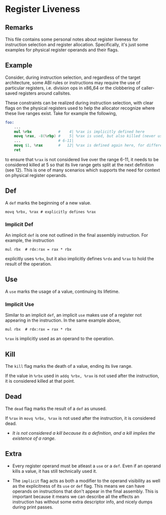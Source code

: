 # Register Liveness

## Remarks

This file contains some personal notes about register liveness for instruction 
selection and register allocation. Specifically, it's just some examples for
physical register operands and their flags.

## Example

Consider, during instruction selection, and regardless of the target 
architecture, some ABI rules or instructions may require the use of particular 
registers, i.e. division ops in x86_64 or the clobbering of caller-saved 
registers around callsites.

These constraints can be realized during instruction selection, with clear
flags on the physical registers used to help the allocator recognize where
these live ranges exist. Take for example the following,

```s
foo:
    ...
    mul %rbx            #    4| %rax is implicitly defined here
    movq %rax, -8(%rbp) #    5| %rax is used, but also killed (never used again for the mul result)
    ...                 # 6-11|
    movq $1, %rax       #   12| %rax is defined again here, for different reasons
    ret
```

to ensure that `%rax` is not considered live over the range 6-11, it needs to
be considered killed at 5 so that its live range gets split at the next
definition (see 12). This is one of many scenarios which supports the need
for context on physical register operands.

## Def 

A `def` marks the beginning of a new value.

```
movq %rbx, %rax # explicitly defines %rax
```

### Implicit Def

An implicit `def` is one not outlined in the final assembly instruction. For 
example, the instruction

```
mul rbx  # rdx:rax = rax * rbx
```

explicitly uses `%rbx`, but it also implicitly defines `%rdx` and `%rax` to 
hold the result of the operation.

## Use 

A `use` marks the usage of a value, continuing its lifetime.

### Implicit Use

Similar to an implicit `def`, an implicit `use` makes use of a register not
appearing in the instruction. In the same example above,

```
mul rbx  # rdx:rax = rax * rbx
```

`%rax` is implicitly used as an operand to the operation.

## Kill

The `kill` flag marks the death of a value, ending its live range.

If the value in `%rbx` used in `addq %rbx, %rax` is not used after the 
instruction, it is considered killed at that point.

## Dead 

The `dead` flag marks the result of a `def` as unused.

If `%rax` in `movq %rbx, %rax` is not used after the instruction, it is 
considered dead.

* *It is not considered a kill because its a definition, and a kill implies the 
existence of a range.*

## Extra

* Every register operand must be atleast a `use` or a `def`. Even if an operand 
kills a value, it has still technically used it.

* The `implicit` flag acts as both a modifier to the operand visibility as well
as the explicitness of its `use` or `def` flag. This means we can have
operands on instructions that don't appear in the final assembly. This is
important because it means we can describe all the effects an instruction has
without some extra descriptor info, and nicely dumps during print passes.
